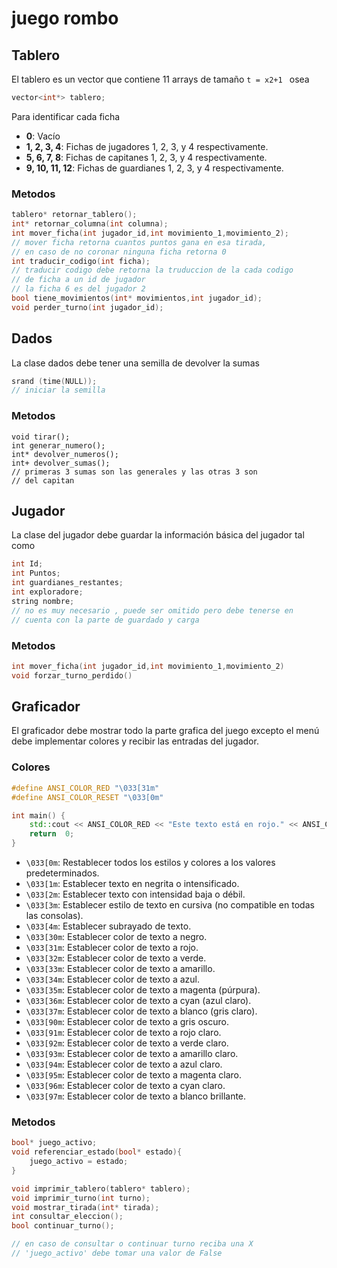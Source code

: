 # juego rombo

## Tablero
El tablero es un vector que contiene 11 arrays de tamaño ` t = x2+1  ` 
osea  
``` c++
vector<int*> tablero;
```
Para identificar cada ficha
- **0**: Vacío
- **1, 2, 3, 4**: Fichas de jugadores 1, 2, 3, y 4 respectivamente.
- **5, 6, 7, 8**: Fichas de capitanes 1, 2, 3, y 4 respectivamente.
- **9, 10, 11, 12**: Fichas de guardianes 1, 2, 3, y 4 respectivamente.

### Metodos
``` c++
tablero* retornar_tablero();
int* retornar_columna(int columna);
int mover_ficha(int jugador_id,int movimiento_1,movimiento_2);
// mover ficha retorna cuantos puntos gana en esa tirada,
// en caso de no coronar ninguna ficha retorna 0  
int traducir_codigo(int ficha);
// traducir codigo debe retorna la truduccion de la cada codigo
// de ficha a un id de jugador
// la ficha 6 es del jugador 2
bool tiene_movimientos(int* movimientos,int jugador_id);
void perder_turno(int jugador_id);
```
## Dados
La clase dados debe tener una semilla de devolver la sumas 
``` c++
srand (time(NULL));
// iniciar la semilla
```
### Metodos

``` c++v
void tirar();
int generar_numero();
int* devolver_numeros();
int+ devolver_sumas();
// primeras 3 sumas son las generales y las otras 3 son
// del capitan
```

## Jugador
La clase del jugador debe guardar la información básica del jugador tal como
``` c++
int Id;
int Puntos;
int guardianes_restantes;
int exploradore;
string nombre;
// no es muy necesario , puede ser omitido pero debe tenerse en 
// cuenta con la parte de guardado y carga
```

### Metodos
``` c++
int mover_ficha(int jugador_id,int movimiento_1,movimiento_2)
void forzar_turno_perdido()
```

## Graficador

El graficador debe mostrar todo la parte grafica del juego excepto el menú
debe implementar colores y recibir las entradas del jugador.

### Colores
``` c++
#define ANSI_COLOR_RED "\033[31m"  
#define ANSI_COLOR_RESET "\033[0m"

int main() { 
	std::cout << ANSI_COLOR_RED << "Este texto está en rojo." << ANSI_COLOR_RESET << std::endl; 
	return  0; 
}

```
-   `\033[0m`: Restablecer todos los estilos y colores a los valores predeterminados.
-   `\033[1m`: Establecer texto en negrita o intensificado.
-   `\033[2m`: Establecer texto con intensidad baja o débil.
-   `\033[3m`: Establecer estilo de texto en cursiva (no compatible en todas las consolas).
-   `\033[4m`: Establecer subrayado de texto.
-   `\033[30m`: Establecer color de texto a negro.
-   `\033[31m`: Establecer color de texto a rojo.
-   `\033[32m`: Establecer color de texto a verde.
-   `\033[33m`: Establecer color de texto a amarillo.
-   `\033[34m`: Establecer color de texto a azul.
-   `\033[35m`: Establecer color de texto a magenta (púrpura).
-   `\033[36m`: Establecer color de texto a cyan (azul claro).
-   `\033[37m`: Establecer color de texto a blanco (gris claro).
-   `\033[90m`: Establecer color de texto a gris oscuro.
-   `\033[91m`: Establecer color de texto a rojo claro.
-   `\033[92m`: Establecer color de texto a verde claro.
-   `\033[93m`: Establecer color de texto a amarillo claro.
-   `\033[94m`: Establecer color de texto a azul claro.
-   `\033[95m`: Establecer color de texto a magenta claro.
-   `\033[96m`: Establecer color de texto a cyan claro.
-   `\033[97m`: Establecer color de texto a blanco brillante.


### Metodos
``` c++
bool* juego_activo;
void referenciar_estado(bool* estado){
	juego_activo = estado;
}

void imprimir_tablero(tablero* tablero);
void imprimir_turno(int turno);
void mostrar_tirada(int* tirada);
int consultar_eleccion();
bool continuar_turno();

// en caso de consultar o continuar turno reciba una X 
// 'juego_activo' debe tomar una valor de False

```
